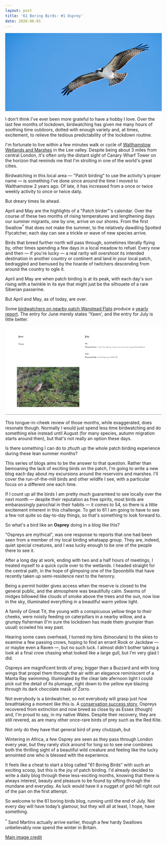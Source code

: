 ```yaml
---
layout: post
title: '61 Boring Birds: #1 Osprey'
date: 2020-06-01
---
```


![image](/assets/img/osprey.png)

I don't think I've ever been more grateful to have a hobby I love. Over the last few months of lockdown, birdwatching has given me many hours of soothing time outdoors, dotted with enough variety and, at times, excitement, to relieve the tedious predictability of the lockdown routine. 

I'm fortunate to live within a few minutes walk or cycle of [Walthamstow Wetlands and Marshes](http://walthamstowbirders.blogspot.com/p/the-patch.html) in the Lee valley. Despite being about 3 miles from central London, it's often only the distant sight of Canary Wharf Tower on the horizon that reminds me that I'm strolling in one of the world's great cities.

Birdwatching in this local area &mdash; "Patch birding" to use the activity's proper name &mdash; is something I've done since around the time I moved to Walthamstow 2 years ago. Of late, it has increased from a once or twice weekly activity to once or twice daily. 

But dreary times lie ahead. 

April and May are the highlights of a "Patch birder"'s calendar. Over the course of these two months of rising temperatures and lengthening days our summer migrants, one by one, arrive on our shores. From the first Swallow<sup>*</sup> that does not make the summer, to the relatively dawdling Spotted Flycatcher, each day can see a trickle or wave of new species arrive. 

Birds that breed further north will pass through, sometimes literally flying by, other times spending a few days in a local meadow to refuel. Every now and then &mdash; if you're lucky &mdash; a real rarity will overshoot its intended destination in another country or continent and land in _your_ local patch, bedraggled and bemused by the hoarde of twitchers descending from around the country to ogle it.

April and May are when patch birding is at its peak, with each day's sun rising with a twinkle in its eye that might just be the silhouete of a rare Siberian passerine.

But April and May, as of today, are over.

Some [birdwatchers on nearby patch Wanstead Flats](http://www.wansteadbirder.com/) produce a [yearly report](https://drive.google.com/file/d/1zve7doXUBoWcR1WM808Re51_8xFRdaN4/view). The entry for June merely states 'Yawn', and the entry for July is little better.

![image](/assets/img/wanstead-report.png)

This tongue-in-cheek review of those months, while exaggerated, does resonate though. Normally I would just spend less time birdwatching and do something else instead until August (for many species, autumn migration starts around then), but that's not really an option these days.

Is there something I can do to <em>zhuzh up</em> the whole patch birding experience during these lean summer months?

This series of blogs aims to be the answer to that question. Rather than bemoaning the lack of exciting birds on the patch, I'm going to write a new blog each day about my excursions around the reservoirs and marshes. I'll cover the run-of-the-mill birds and other wildlfe I see, with a particular focus on a different one each time.

If I count up all the birds I am pretty much guaranteed to see locally over the next month &mdash; despite their reputation as free spirits, most birds are embarassingly parochial in their habits &mdash;  it comes to 54, so there is a little excitement inherent in this challenge. To get to 61 I am going to have to see a few not quite so day-to-day things, so that's something to look forward to.

So what's a bird like an <strong>Osprey</strong> doing in a blog like this?

"Ospreys are mythical", was one response to reports that one had been seen from a member of my local birding whatsapp group. They are, indeed, quiet special creatures, and I was lucky enough to be one of the people there to see it.

After a long day at work, ending with two and a half hours of meetings, I treated myself to a quick cycle over to the wetlands. I headed straight for the central path, in the hope of glimpsing one of the Spoonbills that have recently taken up semi-residence next to the heronry. 

Being a permit holder gives access when the reserve is closed to the general public, and the atmosphere was beautifully calm. Swarms of midges billowed like clouds of smoke above the trees and the sun, now low in the sky, illuminated everything in a beautiful warm yellow light.

A family of Great Tit, the young with a conspicuous yellow tinge to their cheeks, were noisily feeding on caterpillars in a nearby willow, and a grumpy fisherman (I'm sure the lockdown has made them grumpier than usual) scowled his way past.

Hearing some caws overhead, I turned my bins (binoculars) to the skies to examine a few passing crows, hoping to find an errant Rook or Jackdaw &mdash; or maybe even a Raven &mdash;, but no such luck. I almost didn't bother taking a look at a final crow chasing what looked like a large gull, but I'm very glad I did.

Ospreys are magnificent birds of prey, bigger than a Buzzard and with long wings that propel them through the air with an elegance reminiscent of a Manta Ray swimming. Illuminated by the clear late afernoon light I could pick out the detail of its plumage, right down to the yellow eye blazing through its dark chocolate mask of Zorro.

Not everybody is a birdwatcher, so not everybody will grasp just how breathtaking a moment like this is. A [conservation success story](https://www.wildlifetrusts.org/where-see-wildlife/where-see-spring-wildlife/ospreys), Ospreys recovered from extinction and now breed as close by as Essex (though) and, I'm proud to say, in my native Wales. Despite their recovery, they are still revered, as are many other once-rare birds of prey such as the Red Kite. 

Not only do they have that general bird of prey chutzpah, but 

Wintering in Africa, a few Osprey are seen as they pass through London every year, but they rarely stick around for long so to see one combines both the thrilling sight of a beautiful wild creature and feeling like the lucky annointed one who is blessed with the experience.

It feels like a cheat to start a blog called "61 Boring Birds" with such an exciting scoop, but this is the joy of patch birding. I'd already decided to write a daily blog through these less-exciting months, knowing that there is always interest, beauty and pleasure to be found by sifting through the mundane and everyday. As luck would have it a nugget of gold fell right out of the pan on the first attempt.

So welcome to the 61 boring birds blog, running until the end of July. Not every day will have today’s glamour, but they will all at least, I hope, have something.

<sup>*</sup> Sand Martins actually arrive earlier, though a few hardy Swallows unbelievably now spend the winter in Britain.

[Main image credit](https://www.publicdomainpictures.net/en/view-image.php?image=227513&picture=osprey)
